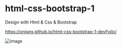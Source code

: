 # html-css-bootstrap-1
Design with Html &amp; Css &amp; Bootstrap 

https://oniseg.github.io/html-css-bootstrap-1-devFoilo/


![image](https://user-images.githubusercontent.com/35266228/207604966-961a6722-9103-4d26-b64e-2320f694cd6d.png)
